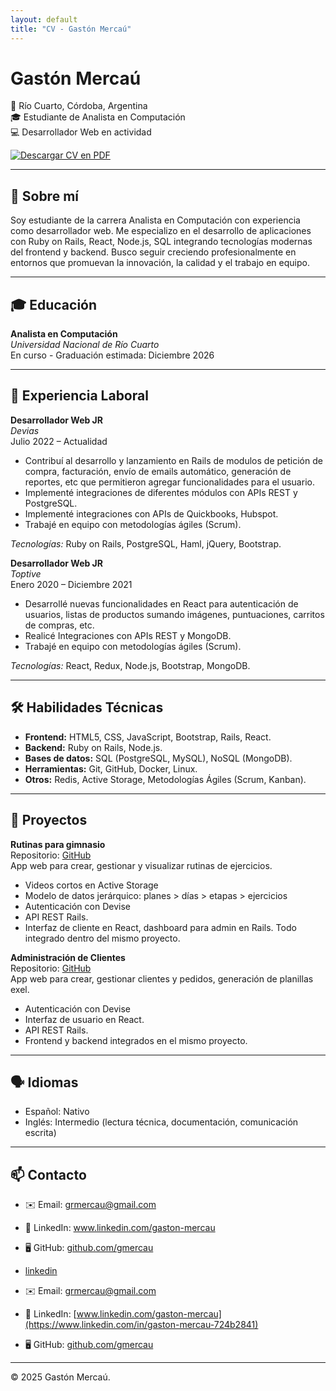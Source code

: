 ```yaml
---
layout: default
title: "CV - Gastón Mercaú"
---
```


# Gastón Mercaú

📍 Río Cuarto, Córdoba, Argentina  
🎓 Estudiante de Analista en Computación  
💻 Desarrollador Web en actividad  

<a href="assets/gaston-mercau-cv.pdf" target="_blank">
  <img src="https://img.shields.io/badge/📄%20Descargar%20CV-PDF-blue" alt="Descargar CV en PDF">
</a>

---

## 💬 Sobre mí

Soy estudiante de la carrera Analista en Computación con experiencia como desarrollador web. Me especializo en el desarrollo de aplicaciones con Ruby on Rails, React, Node.js, SQL integrando tecnologías modernas del frontend y backend. Busco seguir creciendo profesionalmente en entornos que promuevan la innovación, la calidad y el trabajo en equipo.

---

## 🎓 Educación

**Analista en Computación**  
*Universidad Nacional de Río Cuarto*  
En curso - Graduación estimada: Diciembre 2026

---

## 💼 Experiencia Laboral

**Desarrollador Web JR**  
*Devias*  
Julio 2022 – Actualidad  
- Contribuí al desarrollo y lanzamiento en Rails de modulos de petición de compra, facturación, envío de emails automático, generación de reportes, etc que permitieron agregar funcionalidades para el usuario.
- Implementé integraciones de diferentes módulos con APIs REST y PostgreSQL.  
- Implementé integraciones con APIs de Quickbooks, Hubspot.  
- Trabajé en equipo con metodologías ágiles (Scrum).

*Tecnologías:* Ruby on Rails, PostgreSQL, Haml, jQuery, Bootstrap.

**Desarrollador Web JR**  
*Toptive*  
Enero 2020 – Diciembre 2021  
- Desarrollé nuevas funcionalidades en React para autenticación de usuarios, listas de productos sumando imágenes, puntuaciones, carritos de compras, etc.  
- Realicé Integraciones con APIs REST y MongoDB.  
- Trabajé en equipo con metodologías ágiles (Scrum).  

*Tecnologías:* React, Redux, Node.js, Bootstrap, MongoDB.

---

## 🛠️ Habilidades Técnicas

- **Frontend:** HTML5, CSS, JavaScript, Bootstrap, Rails, React. 
- **Backend:** Ruby on Rails, Node.js.  
- **Bases de datos:** SQL (PostgreSQL, MySQL), NoSQL (MongoDB).   
- **Herramientas:** Git, GitHub, Docker, Linux.  
- **Otros:** Redis, Active Storage, Metodologías Ágiles (Scrum, Kanban).

---

## 📂 Proyectos

**Rutinas para gimnasio**  
Repositorio: [GitHub](https://github.com/sebastianpanotto/panotto-fitness)  
App web para crear, gestionar y visualizar rutinas de ejercicios.  
- Videos cortos en Active Storage  
- Modelo de datos jerárquico: planes > días > etapas > ejercicios  
- Autenticación con Devise 
- API REST Rails.
- Interfaz de cliente en React, dashboard para admin en Rails. Todo integrado dentro del mismo proyecto. 

**Administración de Clientes**  
Repositorio: [GitHub](https://github.com/gmercau)  
App web para crear, gestionar clientes y pedidos, generación de planillas exel.
- Autenticación con Devise 
- Interfaz de usuario en React.
- API REST Rails.
- Frontend y backend integrados en el mismo proyecto.

---

## 🗣️ Idiomas

- Español: Nativo  
- Inglés: Intermedio (lectura técnica, documentación, comunicación escrita)

---

## 📫 Contacto

- ✉️ Email: <a href="mailto:grmercau@gmail.com" target="_blank">grmercau@gmail.com</a> 
- 💼 LinkedIn: <a href="https://www.linkedin.com/in/gaston-mercau-724b2841" target="_blank">www.linkedin.com/gaston-mercau</a>
- 🖥️ GitHub: <a href="https://github.com/gmercau" target="_blank">github.com/gmercau</a>  

- <a href="https://www.linkedin.com/in/gaston-mercau-724b2841">linkedin</a>
- ✉️ Email: [grmercau@gmail.com](mailto:grmercau@gmail.com)
- 💼 LinkedIn: [www.linkedin.com/gaston-mercau](https://www.linkedin.com/in/gaston-mercau-724b2841)
- 🖥️ GitHub: [github.com/gmercau](https://github.com/gmercau)

---

© 2025 Gastón Mercaú.

